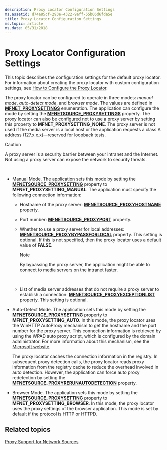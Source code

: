 ```yaml
---
description: Proxy Locator Configuration Settings
ms.assetid: d74a85cf-293e-4322-9aff-55b06d6fda5e
title: Proxy Locator Configuration Settings
ms.topic: article
ms.date: 05/31/2018
---
```


# Proxy Locator Configuration Settings

This topic describes the configuration settings for the default proxy locator. For information about creating the proxy locator with custom configuration settings, see [How to Configure the Proxy Locator](how-to-configure-the-proxy-locator.md).

The proxy locator can be configured to operate in three modes: *manual mode*, *auto-detect mode*, and *browser mode*. The values are defined in [**MFNET\_PROXYSETTINGS**](/windows/desktop/api/mfidl/ne-mfidl-mfnet_proxysettings) enumeration. The application can configure the mode by setting the [**MFNETSOURCE\_PROXYSETTINGS**](mfnetsource-proxysettings-property.md) property. The proxy locator can also be configured not to use a proxy server by setting this property to **MFNET\_PROXYSETTING\_NONE**. The proxy server is not used if the media server is a local host or the application requests a class A address (127.x.x.x)—reserved for loopback tests.

> [!Caution]  
> A proxy server is a security barrier between your intranet and the Internet. Not using a proxy server can expose the network to security threats.

 

-   Manual Mode. The application sets this mode by setting the [**MFNETSOURCE\_PROXYSETTING**](mfnetsource-proxysettings-property.md) property to **MFNET\_PROXYSETTING\_MANUAL**. The application must specify the following connection information:

    -   Hostname of the proxy server: [**MFNETSOURCE\_PROXYHOSTNAME**](mfnetsource-proxyhostname-property.md) property.
    -   Port number: [**MFNETSOURCE\_PROXYPORT**](mfnetsource-proxyport-property.md) property.
    -   Whether to use a proxy server for local addresses: [**MFNETSOURCE\_PROXYBYPASSFORLOCAL**](mfnetsource-proxybypassforlocal-property.md) property. This setting is optional. If this is not specified, then the proxy locator uses a default value of **FALSE**.

        > [!Note]  
        > By bypassing the proxy server, the application might be able to connect to media servers on the intranet faster.

         

    -   List of media server addresses that do not require a proxy server to establish a connection: [**MFNETSOURCE\_PROXYEXCEPTIONLIST**](mfnetsource-proxyexceptionlist-property.md) property. This setting is optional.

-   Auto-Detect Mode. The application sets this mode by setting the [**MFNETSOURCE\_PROXYSETTING**](mfnetsource-proxysettings-property.md) property to **MFNET\_PROXYSETTING\_AUTO**. In this mode, the proxy locator uses the WinHTTP AutoProxy mechanism to get the hostname and the port number for the proxy server. This connection information is retrieved by using the WPAD auto proxy script, which is configured by the domain administrator. For more information about this mechanism, see the [Microsoft website](../winhttp/winhttp-autoproxy-support.md).

    The proxy locator caches the connection information in the registry. In subsequent proxy detection calls, the proxy locator reads proxy information from the registry cache to reduce the overhead involved in auto detection. However, the application can force auto proxy redetection by setting the [**MFNETSOURCE\_PROXYRERUNAUTODETECTION**](mfnetsource-proxyrerunautodetection-property.md) property.

-   Browser Mode. The application sets this mode by setting the [**MFNETSOURCE\_PROXYSETTING**](mfnetsource-proxysettings-property.md) property to **MFNET\_PROXYSETTING\_BROWSER**. In this mode, the proxy locator uses the proxy settings of the browser application. This mode is set by default if the protocol is HTTP or HTTPD.

## Related topics

<dl> <dt>

[Proxy Support for Network Sources](proxy-support-for-network-sources.md)
</dt> </dl>

 

 

